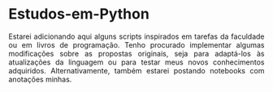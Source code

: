 # Estudos-em-Python
<p style="text-align: justify;"> Estarei adicionando aqui alguns scripts inspirados em tarefas da faculdade ou em livros de programação. Tenho procurado implementar algumas modificações sobre as propostas originais, seja para adaptá-los às atualizações da linguagem ou para testar meus novos conhecimentos adquiridos. Alternativamente, também estarei postando notebooks com anotações minhas. </p>
